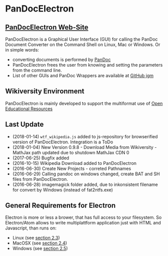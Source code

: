 # PanDocElectron

## [PanDocElectron Web-Site](http://niebert.github.io/PanDocElectron/)

PanDocElectron is a Graphical User Interface (GUI) for calling the PanDoc Document Converter on the Command Shell on Linux, Mac or Windows. Or in simple words:
* converting documents is performed by [PanDoc](http://pandoc.org)
* PanDocElectron frees the user from knowing and setting the parameters from the command line.
* List of other GUIs and PanDoc Wrappers are available at [GitHub jgm](https://github.com/jgm/pandoc/wiki/Pandoc-Extras#pandoc-wrappers-and-interfaces)

## Wikiversity Environment
PanDocElectron is mainly developed to support the multiformat use of [Open Educational Resources]()

## Last Update
* (2018-01-14) `wtf_wikipedia.js` added to js-repository for browserified version of PanDocElectron. Integration is a ToDo 
* (2018-01-04) New Version 0.9.8 - Download Media from Wikiversity - MathJax path updated due to shutdown MathJax CDN 0
* (2017-06-25) Bugfix added
* (2016-10-15) Wikipedia Download added to PanDocElectron
* (2016-06-30) Create New Projects - correted Pathnames
* (2016-06-29) Calling pandoc on windows changed, create BAT and SH files from PanDocElectron.
* (2016-06-28) imagemagick folder added, due to inkonsistent filename for convert by Windows (instead of fat2ntfs.exe)

##  General Requirements for Electron
Electron is more or less a brower, that has full access to your filesystem. So Electron/Atom allows to write multiplattform application just with HTML and Javascript, than runs on:
* Linux (see [section 2.3](http://niebert.github.io/PanDocElectron/index.html#SEC5))
* MacOSX (see [section 2.4](http://niebert.github.io/PanDocElectron/index.html#SEC6))
* Windows (see [section 2.5](http://niebert.github.io/PanDocElectron/index.html#SEC7))
